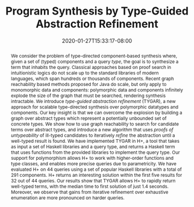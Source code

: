 ---
# Documentation: https://sourcethemes.com/academic/docs/managing-content/

title: "Program Synthesis by Type-Guided Abstraction Refinement"
authors: [Zheng Guo, Micheal James, David Justo, Jiaxiao Zhou, Ziteng Wang, Ranjit Jhala, Nadia Polikarpova]
date: 2020-01-27T15:33:17-08:00
doi: "10.1145/3371080"

# Schedule page publish date (NOT publication's date).
publishDate: 2020-01-27T15:33:17-08:00

# Publication type.
# Legend: 0 = Uncategorized; 1 = Conference paper; 2 = Journal article;
# 3 = Preprint / Working Paper; 4 = Report; 5 = Book; 6 = Book section;
# 7 = Thesis; 8 = Patent
publication_types: ["1"]

# Publication name and optional abbreviated publication name.
publication: "_the 47th ACM SIGPLAN Symposium on Principles of Programming Languages_"
publication_short: "POPL 2020"

abstract: "We consider the problem of type-directed component-based synthesis where, given a set of (typed) components and a query _type_, the goal is to synthesize a term that inhabits the query. Classical approaches based on proof search in intuitionistic logics do not scale up to the standard libraries of modern languages, which span hundreds or thousands of components. Recent graph reachability based methods proposed for Java do scale, but only apply to monomorphic data and components: polymorphic data and components infinitely explode the size of the graph that must be searched, rendering synthesis intractable. We introduce _type-guided abstraction refinement_ (TYGAR), a new approach for scalable type-directed synthesis over polymorphic datatypes and components. Our key insight is that we can overcome the explosion by building a graph over abstract types which represent a potentially unbounded set of concrete types. We show how to use graph reachability to search for candidate terms over abstract types, and introduce a new algorithm that uses _proofs of untypeability_ of ill-typed candidates to iteratively _refine_ the abstraction until a well-typed result is found.
We have implemented TYGAR in H+, a tool that takes as input a set of Haskell libraries and a query type, and returns a Haskell term that uses functions from the provided libraries to implement the query type. Our support for polymorphism allows H+ to work with higher-order functions and type classes, and enables more precise queries due to parametricity. We have evaluated H+ on 44 queries using a set of popular Haskell libraries with a total of 291 components. H+ returns an interesting solution within the first five results for 32 out of 44 queries. Our results show that TYGAR allows H+ to rapidly return well-typed terms, with the median time to first solution of just 1.4 seconds. Moreover, we observe that gains from iterative refinement over exhaustive enumeration are more pronounced on harder queries."

# Summary. An optional shortened abstract.
summary: ""

tags: []
categories: []
featured: true

# Custom links (optional).
#   Uncomment and edit lines below to show custom links.
links:
- name: PDF
  url: tygar-paper.pdf
  icon_pack: far
  icon: file-pdf
- name: CODE
  url: https://github.com/TyGus/hoogle_plus/tree/mj_popl_aec
  icon_pack: fas
  icon: code-branch


# Featured image
# To use, add an image named `featured.jpg/png` to your page's folder. 
# Focal points: Smart, Center, TopLeft, Top, TopRight, Left, Right, BottomLeft, Bottom, BottomRight.
image:
  caption: ""
  focal_point: ""
  preview_only: false

# Associated Projects (optional).
#   Associate this publication with one or more of your projects.
#   Simply enter your project's folder or file name without extension.
#   E.g. `internal-project` references `content/project/internal-project/index.md`.
#   Otherwise, set `projects: []`.
projects: [hoogleplus]

# Slides (optional).
#   Associate this publication with Markdown slides.
#   Simply enter your slide deck's filename without extension.
#   E.g. `slides: "example"` references `content/slides/example/index.md`.
#   Otherwise, set `slides: ""`.
slides: ""
---